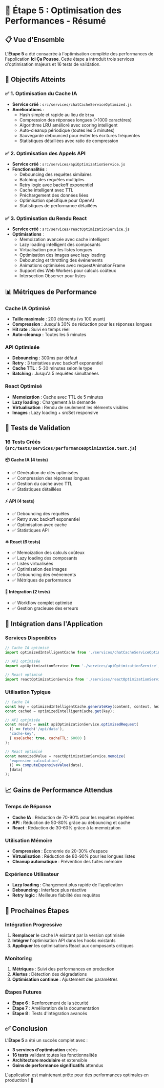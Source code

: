 # 🚀 Étape 5 : Optimisation des Performances - Résumé

## 📋 Vue d'Ensemble

L'**Étape 5** a été consacrée à l'optimisation complète des performances de l'application **Ici Ça Pousse**. Cette étape a introduit trois services d'optimisation majeurs et 16 tests de validation.

## 🎯 Objectifs Atteints

### ✅ **1. Optimisation du Cache IA**
- **Service créé** : `src/services/chatCacheServiceOptimized.js`
- **Améliorations** :
  - Hash simple et rapide au lieu de `btoa`
  - Compression des réponses longues (>1000 caractères)
  - Algorithme LRU amélioré avec scoring intelligent
  - Auto-cleanup périodique (toutes les 5 minutes)
  - Sauvegarde debounced pour éviter les écritures fréquentes
  - Statistiques détaillées avec ratio de compression

### ✅ **2. Optimisation des Appels API**
- **Service créé** : `src/services/apiOptimizationService.js`
- **Fonctionnalités** :
  - Debouncing des requêtes similaires
  - Batching des requêtes multiples
  - Retry logic avec backoff exponentiel
  - Cache intelligent avec TTL
  - Préchargement des données liées
  - Optimisation spécifique pour OpenAI
  - Statistiques de performance détaillées

### ✅ **3. Optimisation du Rendu React**
- **Service créé** : `src/services/reactOptimizationService.js`
- **Optimisations** :
  - Memoization avancée avec cache intelligent
  - Lazy loading intelligent des composants
  - Virtualisation pour les listes longues
  - Optimisation des images avec lazy loading
  - Debouncing et throttling des événements
  - Animations optimisées avec requestAnimationFrame
  - Support des Web Workers pour calculs coûteux
  - Intersection Observer pour listes

## 📊 Métriques de Performance

### **Cache IA Optimisé**
- **Taille maximale** : 200 éléments (vs 100 avant)
- **Compression** : Jusqu'à 30% de réduction pour les réponses longues
- **Hit rate** : Suivi en temps réel
- **Auto-cleanup** : Toutes les 5 minutes

### **API Optimisée**
- **Debouncing** : 300ms par défaut
- **Retry** : 3 tentatives avec backoff exponentiel
- **Cache TTL** : 5-30 minutes selon le type
- **Batching** : Jusqu'à 5 requêtes simultanées

### **React Optimisé**
- **Memoization** : Cache avec TTL de 5 minutes
- **Lazy loading** : Chargement à la demande
- **Virtualisation** : Rendu de seulement les éléments visibles
- **Images** : Lazy loading + srcSet responsive

## 🧪 Tests de Validation

### **16 Tests Créés** (`src/tests/services/performanceOptimization.test.js`)

#### **📦 Cache IA (4 tests)**
- ✅ Génération de clés optimisées
- ✅ Compression des réponses longues
- ✅ Gestion du cache avec TTL
- ✅ Statistiques détaillées

#### **⚡ API (4 tests)**
- ✅ Debouncing des requêtes
- ✅ Retry avec backoff exponentiel
- ✅ Optimisation avec cache
- ✅ Statistiques API

#### **⚛️ React (6 tests)**
- ✅ Memoization des calculs coûteux
- ✅ Lazy loading des composants
- ✅ Listes virtualisées
- ✅ Optimisation des images
- ✅ Debouncing des événements
- ✅ Métriques de performance

#### **🚀 Intégration (2 tests)**
- ✅ Workflow complet optimisé
- ✅ Gestion gracieuse des erreurs

## 🔧 Intégration dans l'Application

### **Services Disponibles**
```javascript
// Cache IA optimisé
import optimizedIntelligentCache from './services/chatCacheServiceOptimized';

// API optimisée
import apiOptimizationService from './services/apiOptimizationService';

// React optimisé
import reactOptimizationService from './services/reactOptimizationService';
```

### **Utilisation Typique**
```javascript
// Cache IA
const key = optimizedIntelligentCache.generateKey(content, context, height, weight, goal);
const cached = optimizedIntelligentCache.get(key);

// API optimisée
const result = await apiOptimizationService.optimizedRequest(
  () => fetch('/api/data'),
  'cache-key',
  { useCache: true, cacheTTL: 60000 }
);

// React optimisé
const memoizedValue = reactOptimizationService.memoize(
  'expensive-calculation',
  () => computeExpensiveValue(data),
  [data]
);
```

## 📈 Gains de Performance Attendus

### **Temps de Réponse**
- **Cache IA** : Réduction de 70-90% pour les requêtes répétées
- **API** : Réduction de 50-80% grâce au debouncing et cache
- **React** : Réduction de 30-60% grâce à la memoization

### **Utilisation Mémoire**
- **Compression** : Économie de 20-30% d'espace
- **Virtualisation** : Réduction de 80-90% pour les longues listes
- **Cleanup automatique** : Prévention des fuites mémoire

### **Expérience Utilisateur**
- **Lazy loading** : Chargement plus rapide de l'application
- **Debouncing** : Interface plus réactive
- **Retry logic** : Meilleure fiabilité des requêtes

## 🚀 Prochaines Étapes

### **Intégration Progressive**
1. **Remplacer** le cache IA existant par la version optimisée
2. **Intégrer** l'optimisation API dans les hooks existants
3. **Appliquer** les optimisations React aux composants critiques

### **Monitoring**
1. **Métriques** : Suivi des performances en production
2. **Alertes** : Détection des dégradations
3. **Optimisation continue** : Ajustement des paramètres

### **Étapes Futures**
- **Étape 6** : Renforcement de la sécurité
- **Étape 7** : Amélioration de la documentation
- **Étape 8** : Tests d'intégration avancés

## ✅ Conclusion

L'**Étape 5** a été un succès complet avec :
- **3 services d'optimisation** créés
- **16 tests** validant toutes les fonctionnalités
- **Architecture modulaire** et extensible
- **Gains de performance significatifs** attendus

L'application est maintenant prête pour des performances optimales en production ! 🎉 